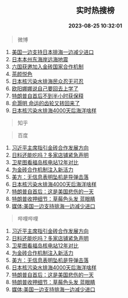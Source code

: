 <div align="center"><h2>实时热搜榜</h2><h4>2023-08-25 10:32:01</h4></div>

> 微博  

1. [美国一边支持日本排海一边减少进口](https://s.weibo.com/weibo?q=%23%E7%BE%8E%E5%9B%BD%E4%B8%80%E8%BE%B9%E6%94%AF%E6%8C%81%E6%97%A5%E6%9C%AC%E6%8E%92%E6%B5%B7%E4%B8%80%E8%BE%B9%E5%87%8F%E5%B0%91%E8%BF%9B%E5%8F%A3%23&t=31&band_rank=1&Refer=top)<br />
2. [日本本州东海岸远海地震](https://s.weibo.com/weibo?q=%23%E6%97%A5%E6%9C%AC%E6%9C%AC%E5%B7%9E%E4%B8%9C%E6%B5%B7%E5%B2%B8%E8%BF%9C%E6%B5%B7%E5%9C%B0%E9%9C%87%23&t=31&band_rank=2&Refer=top)<br />
3. [六国获邀加入金砖国家合作机制](https://s.weibo.com/weibo?q=%23%E5%85%AD%E5%9B%BD%E8%8E%B7%E9%82%80%E5%8A%A0%E5%85%A5%E9%87%91%E7%A0%96%E5%9B%BD%E5%AE%B6%E5%90%88%E4%BD%9C%E6%9C%BA%E5%88%B6%23&t=31&band_rank=3&Refer=top)<br />
4. [茶颜悦色](https://s.weibo.com/weibo?q=%E8%8C%B6%E9%A2%9C%E6%82%A6%E8%89%B2&t=31&band_rank=4&Refer=top)<br />
5. [日本核污染水排海民众忍无可忍](https://s.weibo.com/weibo?q=%23%E6%97%A5%E6%9C%AC%E6%A0%B8%E6%B1%A1%E6%9F%93%E6%B0%B4%E6%8E%92%E6%B5%B7%E6%B0%91%E4%BC%97%E5%BF%8D%E6%97%A0%E5%8F%AF%E5%BF%8D%23&t=31&band_rank=5&Refer=top)<br />
6. [欧阳娜娜说自己要回去上学了](https://s.weibo.com/weibo?q=%23%E6%AC%A7%E9%98%B3%E5%A8%9C%E5%A8%9C%E8%AF%B4%E8%87%AA%E5%B7%B1%E8%A6%81%E5%9B%9E%E5%8E%BB%E4%B8%8A%E5%AD%A6%E4%BA%86%23&t=31&band_rank=6&Refer=top)<br />
7. [特朗普自首后不到半小时获保释](https://s.weibo.com/weibo?q=%23%E7%89%B9%E6%9C%97%E6%99%AE%E8%87%AA%E9%A6%96%E5%90%8E%E4%B8%8D%E5%88%B0%E5%8D%8A%E5%B0%8F%E6%97%B6%E8%8E%B7%E4%BF%9D%E9%87%8A%23&t=31&band_rank=7&Refer=top)<br />
8. [俞灏明 命运的齿轮又转回来了](https://s.weibo.com/weibo?q=%E4%BF%9E%E7%81%8F%E6%98%8E%20%E5%91%BD%E8%BF%90%E7%9A%84%E9%BD%BF%E8%BD%AE%E5%8F%88%E8%BD%AC%E5%9B%9E%E6%9D%A5%E4%BA%86&t=31&band_rank=8&Refer=top)<br />
9. [日本核污染水排海4000天后海洋啥样](https://s.weibo.com/weibo?q=%23%E6%97%A5%E6%9C%AC%E6%A0%B8%E6%B1%A1%E6%9F%93%E6%B0%B4%E6%8E%92%E6%B5%B74000%E5%A4%A9%E5%90%8E%E6%B5%B7%E6%B4%8B%E5%95%A5%E6%A0%B7%23&t=31&band_rank=9&Refer=top)<br />

> 知乎  


> 百度  

1. [习近平主席指引金砖合作发展方向](https://www.baidu.com/s?wd=%E4%B9%A0%E8%BF%91%E5%B9%B3%E4%B8%BB%E5%B8%AD%E6%8C%87%E5%BC%95%E9%87%91%E7%A0%96%E5%90%88%E4%BD%9C%E5%8F%91%E5%B1%95%E6%96%B9%E5%90%91&sa=fyb_news&rsv_dl=fyb_news)<br />
2. [日料还能吃吗？多家店铺紧急声明](https://www.baidu.com/s?wd=%E6%97%A5%E6%96%99%E8%BF%98%E8%83%BD%E5%90%83%E5%90%97%EF%BC%9F%E5%A4%9A%E5%AE%B6%E5%BA%97%E9%93%BA%E7%B4%A7%E6%80%A5%E5%A3%B0%E6%98%8E&sa=fyb_news&rsv_dl=fyb_news)<br />
3. [卫星图看福岛核电站12年对比](https://www.baidu.com/s?wd=%E5%8D%AB%E6%98%9F%E5%9B%BE%E7%9C%8B%E7%A6%8F%E5%B2%9B%E6%A0%B8%E7%94%B5%E7%AB%9912%E5%B9%B4%E5%AF%B9%E6%AF%94&sa=fyb_news&rsv_dl=fyb_news)<br />
4. [为金砖合作机制注入新活力](https://www.baidu.com/s?wd=%E4%B8%BA%E9%87%91%E7%A0%96%E5%90%88%E4%BD%9C%E6%9C%BA%E5%88%B6%E6%B3%A8%E5%85%A5%E6%96%B0%E6%B4%BB%E5%8A%9B&sa=fyb_news&rsv_dl=fyb_news)<br />
5. [美方：无信息表明坠机是导弹击落](https://www.baidu.com/s?wd=%E7%BE%8E%E6%96%B9%EF%BC%9A%E6%97%A0%E4%BF%A1%E6%81%AF%E8%A1%A8%E6%98%8E%E5%9D%A0%E6%9C%BA%E6%98%AF%E5%AF%BC%E5%BC%B9%E5%87%BB%E8%90%BD&sa=fyb_news&rsv_dl=fyb_news)<br />
6. [日本核污染水排海4000天后海洋啥样](https://www.baidu.com/s?wd=%E6%97%A5%E6%9C%AC%E6%A0%B8%E6%B1%A1%E6%9F%93%E6%B0%B4%E6%8E%92%E6%B5%B74000%E5%A4%A9%E5%90%8E%E6%B5%B7%E6%B4%8B%E5%95%A5%E6%A0%B7&sa=fyb_news&rsv_dl=fyb_news)<br />
7. [特朗普自首后：这是美国悲伤的一天](https://www.baidu.com/s?wd=%E7%89%B9%E6%9C%97%E6%99%AE%E8%87%AA%E9%A6%96%E5%90%8E%EF%BC%9A%E8%BF%99%E6%98%AF%E7%BE%8E%E5%9B%BD%E6%82%B2%E4%BC%A4%E7%9A%84%E4%B8%80%E5%A4%A9&sa=fyb_news&rsv_dl=fyb_news)<br />
8. [特朗普收押细节：草莓色头发 蓝眼睛](https://www.baidu.com/s?wd=%E7%89%B9%E6%9C%97%E6%99%AE%E6%94%B6%E6%8A%BC%E7%BB%86%E8%8A%82%EF%BC%9A%E8%8D%89%E8%8E%93%E8%89%B2%E5%A4%B4%E5%8F%91+%E8%93%9D%E7%9C%BC%E7%9D%9B&sa=fyb_news&rsv_dl=fyb_news)<br />
9. [媒体:美国一边支持排海一边减少进口](https://www.baidu.com/s?wd=%E5%AA%92%E4%BD%93%3A%E7%BE%8E%E5%9B%BD%E4%B8%80%E8%BE%B9%E6%94%AF%E6%8C%81%E6%8E%92%E6%B5%B7%E4%B8%80%E8%BE%B9%E5%87%8F%E5%B0%91%E8%BF%9B%E5%8F%A3&sa=fyb_news&rsv_dl=fyb_news)<br />

> 哔哩哔哩  

1. [习近平主席指引金砖合作发展方向](https://www.baidu.com/s?wd=%E4%B9%A0%E8%BF%91%E5%B9%B3%E4%B8%BB%E5%B8%AD%E6%8C%87%E5%BC%95%E9%87%91%E7%A0%96%E5%90%88%E4%BD%9C%E5%8F%91%E5%B1%95%E6%96%B9%E5%90%91&sa=fyb_news&rsv_dl=fyb_news)<br />
2. [日料还能吃吗？多家店铺紧急声明](https://www.baidu.com/s?wd=%E6%97%A5%E6%96%99%E8%BF%98%E8%83%BD%E5%90%83%E5%90%97%EF%BC%9F%E5%A4%9A%E5%AE%B6%E5%BA%97%E9%93%BA%E7%B4%A7%E6%80%A5%E5%A3%B0%E6%98%8E&sa=fyb_news&rsv_dl=fyb_news)<br />
3. [卫星图看福岛核电站12年对比](https://www.baidu.com/s?wd=%E5%8D%AB%E6%98%9F%E5%9B%BE%E7%9C%8B%E7%A6%8F%E5%B2%9B%E6%A0%B8%E7%94%B5%E7%AB%9912%E5%B9%B4%E5%AF%B9%E6%AF%94&sa=fyb_news&rsv_dl=fyb_news)<br />
4. [为金砖合作机制注入新活力](https://www.baidu.com/s?wd=%E4%B8%BA%E9%87%91%E7%A0%96%E5%90%88%E4%BD%9C%E6%9C%BA%E5%88%B6%E6%B3%A8%E5%85%A5%E6%96%B0%E6%B4%BB%E5%8A%9B&sa=fyb_news&rsv_dl=fyb_news)<br />
5. [美方：无信息表明坠机是导弹击落](https://www.baidu.com/s?wd=%E7%BE%8E%E6%96%B9%EF%BC%9A%E6%97%A0%E4%BF%A1%E6%81%AF%E8%A1%A8%E6%98%8E%E5%9D%A0%E6%9C%BA%E6%98%AF%E5%AF%BC%E5%BC%B9%E5%87%BB%E8%90%BD&sa=fyb_news&rsv_dl=fyb_news)<br />
6. [日本核污染水排海4000天后海洋啥样](https://www.baidu.com/s?wd=%E6%97%A5%E6%9C%AC%E6%A0%B8%E6%B1%A1%E6%9F%93%E6%B0%B4%E6%8E%92%E6%B5%B74000%E5%A4%A9%E5%90%8E%E6%B5%B7%E6%B4%8B%E5%95%A5%E6%A0%B7&sa=fyb_news&rsv_dl=fyb_news)<br />
7. [特朗普自首后：这是美国悲伤的一天](https://www.baidu.com/s?wd=%E7%89%B9%E6%9C%97%E6%99%AE%E8%87%AA%E9%A6%96%E5%90%8E%EF%BC%9A%E8%BF%99%E6%98%AF%E7%BE%8E%E5%9B%BD%E6%82%B2%E4%BC%A4%E7%9A%84%E4%B8%80%E5%A4%A9&sa=fyb_news&rsv_dl=fyb_news)<br />
8. [特朗普收押细节：草莓色头发 蓝眼睛](https://www.baidu.com/s?wd=%E7%89%B9%E6%9C%97%E6%99%AE%E6%94%B6%E6%8A%BC%E7%BB%86%E8%8A%82%EF%BC%9A%E8%8D%89%E8%8E%93%E8%89%B2%E5%A4%B4%E5%8F%91+%E8%93%9D%E7%9C%BC%E7%9D%9B&sa=fyb_news&rsv_dl=fyb_news)<br />
9. [媒体:美国一边支持排海一边减少进口](https://www.baidu.com/s?wd=%E5%AA%92%E4%BD%93%3A%E7%BE%8E%E5%9B%BD%E4%B8%80%E8%BE%B9%E6%94%AF%E6%8C%81%E6%8E%92%E6%B5%B7%E4%B8%80%E8%BE%B9%E5%87%8F%E5%B0%91%E8%BF%9B%E5%8F%A3&sa=fyb_news&rsv_dl=fyb_news)<br />
